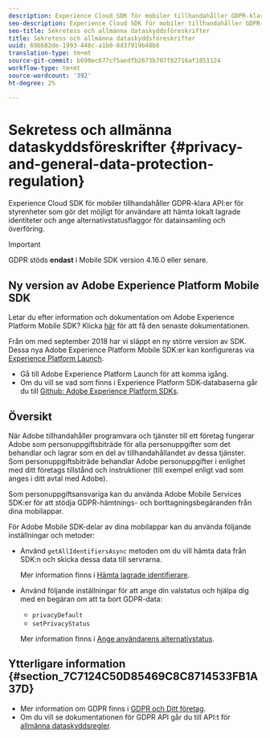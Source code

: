 ```yaml
---
description: Experience Cloud SDK för mobiler tillhandahåller GDPR-klara API:er för styrenheter som gör det möjligt för användare att hämta lokalt lagrade identiteter och ange alternativstatusflaggor för datainsamling och överföring.
seo-description: Experience Cloud SDK för mobiler tillhandahåller GDPR-klara API:er för styrenheter som gör det möjligt för användare att hämta lokalt lagrade identiteter och ange alternativstatusflaggor för datainsamling och överföring.
seo-title: Sekretess och allmänna dataskyddsföreskrifter
title: Sekretess och allmänna dataskyddsföreskrifter
uuid: 69bb82de-1993-440c-a1b0-8d37919b48b6
translation-type: tm+mt
source-git-commit: b690ec677cf5aedfb2673b707f82716af1851124
workflow-type: tm+mt
source-wordcount: '392'
ht-degree: 2%

---
```



# Sekretess och allmänna dataskyddsföreskrifter {#privacy-and-general-data-protection-regulation}

Experience Cloud SDK för mobiler tillhandahåller GDPR-klara API:er för styrenheter som gör det möjligt för användare att hämta lokalt lagrade identiteter och ange alternativstatusflaggor för datainsamling och överföring.

>[!IMPORTANT]
>
>GDPR stöds **endast** i Mobile SDK version 4.16.0 eller senare.

## Ny version av Adobe Experience Platform Mobile SDK

Letar du efter information och dokumentation om Adobe Experience Platform Mobile SDK? Klicka [här](https://aep-sdks.gitbook.io/docs/) för att få den senaste dokumentationen.

Från om med september 2018 har vi släppt en ny större version av SDK. Dessa nya Adobe Experience Platform Mobile SDK:er kan konfigureras via [Experience Platform Launch](https://www.adobe.com/experience-platform/launch.html).

* Gå till Adobe Experience Platform Launch för att komma igång.
* Om du vill se vad som finns i Experience Platform SDK-databaserna går du till [Github: Adobe Experience Platform SDKs](https://github.com/Adobe-Marketing-Cloud/acp-sdks).

## Översikt

När Adobe tillhandahåller programvara och tjänster till ett företag fungerar Adobe som personuppgiftsbiträde för alla personuppgifter som det behandlar och lagrar som en del av tillhandahållandet av dessa tjänster. Som personuppgiftsbiträde behandlar Adobe personuppgifter i enlighet med ditt företags tillstånd och instruktioner (till exempel enligt vad som anges i ditt avtal med Adobe).

Som personuppgiftsansvariga kan du använda Adobe Mobile Services SDK:er för att stödja GDPR-hämtnings- och borttagningsbegäranden från dina mobilappar.

För Adobe Mobile SDK-delar av dina mobilappar kan du använda följande inställningar och metoder:

* Använd `getAllIdentifiersAsync` metoden om du vill hämta data från SDK:n och skicka dessa data till servrarna.

   Mer information finns i [Hämta lagrade identifierare](/help/ios/c-mob-privacy-gdpr-ios/c-mob-gdpr-ret-stored-ids-ios.md).

* Använd följande inställningar för att ange din valstatus och hjälpa dig med en begäran om att ta bort GDPR-data:

   * `privacyDefault`
   * `setPrivacyStatus`

   Mer information finns i [Ange användarens alternativstatus](/help/ios/c-mob-privacy-gdpr-ios/privacy.md).

## Ytterligare information {#section_7C7124C50D85469C8C8714533FB1A37D}

* Mer information om GDPR finns i [GDPR och Ditt företag](https://www.adobe.com/se/privacy/general-data-protection-regulation.html).
* Om du vill se dokumentationen för GDPR API går du till API:t för [allmänna dataskyddsregler](https://adobe.io/apis/cloudplatform/gdpr.html).

